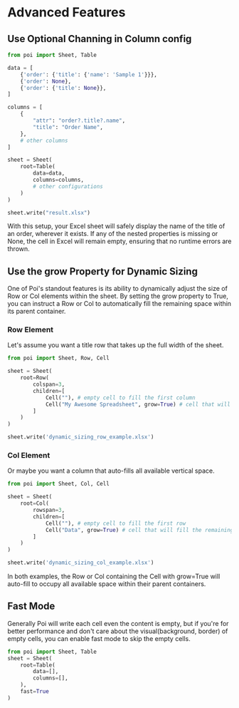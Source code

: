 # Advanced Features

## Use Optional Channing in Column config

```python
from poi import Sheet, Table

data = [
    {'order': {'title': {'name': 'Sample 1'}}},
    {'order': None},
    {'order': {'title': None}},
]

columns = [
    {
        "attr": "order?.title?.name",
        "title": "Order Name",
    },
    # other columns
]

sheet = Sheet(
    root=Table(
        data=data,
        columns=columns,
        # other configurations
    )
)

sheet.write("result.xlsx")
```

With this setup, your Excel sheet will safely display the name of the title of an order, wherever it exists. If any of the nested properties is missing or None, the cell in Excel will remain empty, ensuring that no runtime errors are thrown.

## Use the grow Property for Dynamic Sizing

One of Poi's standout features is its ability to dynamically adjust the size of Row or Col elements within the sheet. By setting the grow property to True, you can instruct a Row or Col to automatically fill the remaining space within its parent container.


### Row Element

Let's assume you want a title row that takes up the full width of the sheet.



```python
from poi import Sheet, Row, Cell

sheet = Sheet(
    root=Row(
        colspan=3,
        children=[
            Cell(""), # empty cell to fill the first column
            Cell("My Awesome Spreadsheet", grow=True) # cell that will fill the remaining 2 columns
        ]
    )
)

sheet.write('dynamic_sizing_row_example.xlsx')
```

### Col Element

Or maybe you want a column that auto-fills all available vertical space.



```python
from poi import Sheet, Col, Cell

sheet = Sheet(
    root=Col(
        rowspan=3,
        children=[
            Cell(""), # empty cell to fill the first row
            Cell("Data", grow=True) # cell that will fill the remaining 2 rows
        ]
    )
)

sheet.write('dynamic_sizing_col_example.xlsx')
```

In both examples, the Row or Col containing the Cell with grow=True will auto-fill to occupy all available space within their parent containers.



## Fast Mode

Generally Poi will write each cell even the content is empty, but if you're for better performance and don't care about the visual(background, border) of empty cells, you can enable fast mode to skip the empty cells.

```python
from poi import Sheet, Table
sheet = Sheet(
    root=Table(
        data=[],
        columns=[],
    ),
    fast=True
)

```